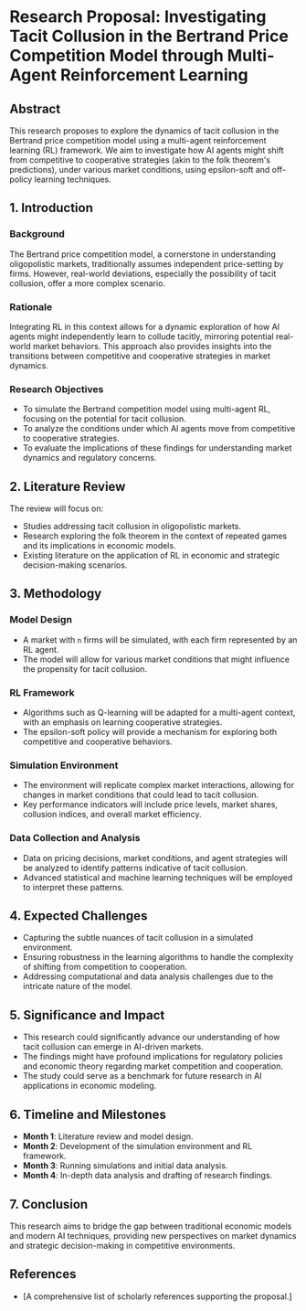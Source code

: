 # Research Proposal: Investigating Tacit Collusion in the Bertrand Price Competition Model through Multi-Agent Reinforcement Learning

## Abstract
This research proposes to explore the dynamics of tacit collusion in the Bertrand price competition model using a multi-agent reinforcement learning (RL) framework. We aim to investigate how AI agents might shift from competitive to cooperative strategies (akin to the folk theorem's predictions), under various market conditions, using epsilon-soft and off-policy learning techniques.

## 1. Introduction
### Background
The Bertrand price competition model, a cornerstone in understanding oligopolistic markets, traditionally assumes independent price-setting by firms. However, real-world deviations, especially the possibility of tacit collusion, offer a more complex scenario.

### Rationale
Integrating RL in this context allows for a dynamic exploration of how AI agents might independently learn to collude tacitly, mirroring potential real-world market behaviors. This approach also provides insights into the transitions between competitive and cooperative strategies in market dynamics.

### Research Objectives
- To simulate the Bertrand competition model using multi-agent RL, focusing on the potential for tacit collusion.
- To analyze the conditions under which AI agents move from competitive to cooperative strategies.
- To evaluate the implications of these findings for understanding market dynamics and regulatory concerns.

## 2. Literature Review
The review will focus on:
- Studies addressing tacit collusion in oligopolistic markets.
- Research exploring the folk theorem in the context of repeated games and its implications in economic models.
- Existing literature on the application of RL in economic and strategic decision-making scenarios.

## 3. Methodology
### Model Design
- A market with `n` firms will be simulated, with each firm represented by an RL agent.
- The model will allow for various market conditions that might influence the propensity for tacit collusion.

### RL Framework
- Algorithms such as Q-learning will be adapted for a multi-agent context, with an emphasis on learning cooperative strategies.
- The epsilon-soft policy will provide a mechanism for exploring both competitive and cooperative behaviors.

### Simulation Environment
- The environment will replicate complex market interactions, allowing for changes in market conditions that could lead to tacit collusion.
- Key performance indicators will include price levels, market shares, collusion indices, and overall market efficiency.

### Data Collection and Analysis
- Data on pricing decisions, market conditions, and agent strategies will be analyzed to identify patterns indicative of tacit collusion.
- Advanced statistical and machine learning techniques will be employed to interpret these patterns.

## 4. Expected Challenges
- Capturing the subtle nuances of tacit collusion in a simulated environment.
- Ensuring robustness in the learning algorithms to handle the complexity of shifting from competition to cooperation.
- Addressing computational and data analysis challenges due to the intricate nature of the model.

## 5. Significance and Impact
- This research could significantly advance our understanding of how tacit collusion can emerge in AI-driven markets.
- The findings might have profound implications for regulatory policies and economic theory regarding market competition and cooperation.
- The study could serve as a benchmark for future research in AI applications in economic modeling.

## 6. Timeline and Milestones
- **Month 1**: Literature review and model design.
- **Month 2**: Development of the simulation environment and RL framework.
- **Month 3**: Running simulations and initial data analysis.
- **Month 4**: In-depth data analysis and drafting of research findings.

## 7. Conclusion
This research aims to bridge the gap between traditional economic models and modern AI techniques, providing new perspectives on market dynamics and strategic decision-making in competitive environments.

## References
- [A comprehensive list of scholarly references supporting the proposal.]

